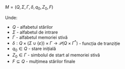 $M=(Q,\Sigma,\Gamma,\delta,q_0,Z_0,F)$

Unde:
- $Q$ - alfabetul stărilor
- $\Sigma$ - alfabetul de intrare
- $\Gamma$ - alfabetul memoriei stivă
- $\delta:Q\times(\Sigma\cup\{\varepsilon\})\times\Gamma\rightarrow\mathcal{P}(Q\times\Gamma^*)$ - funcția de tranziție
- $q_0\in Q$ - stare inițială
- $Z_0\in\Gamma$ - simbolul de start al memoriei stivă
- $F\subseteq Q$ - mulțimea stărilor finale